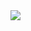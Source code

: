 <picture>
  <source
    srcset="https://github-readme-stats.vercel.app/api?username=jesus13th&show_icons=true&theme=dark"
    media="(prefers-color-scheme: dark)"
  />
  <source
    srcset="https://github-readme-stats.vercel.app/api?username=jesus13th&show_icons=true"
    media="(prefers-color-scheme: light), (prefers-color-scheme: no-preference)"
  />
  <img src="https://github-readme-stats.vercel.app/api?username=jesus13th&show_icons=true" />
</picture>
